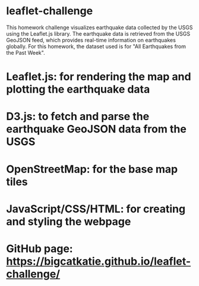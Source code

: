 # leaflet-challenge

This homework challenge visualizes earthquake data collected by the USGS using the Leaflet.js library. 
The earthquake data is retrieved from the USGS GeoJSON feed, which provides real-time information on earthquakes globally. For this homework, the dataset used is for "All Earthquakes from the Past Week".

# Leaflet.js: for rendering the map and plotting the earthquake data
# D3.js: to fetch and parse the earthquake GeoJSON data from the USGS
# OpenStreetMap: for the base map tiles
# JavaScript/CSS/HTML: for creating and styling the webpage

# GitHub page: https://bigcatkatie.github.io/leaflet-challenge/

